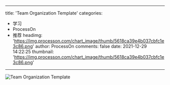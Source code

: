
---
title: 'Team Organization Template'
categories: 
 - 学习
 - ProcessOn
 - 推荐
headimg: 'https://img.processon.com/chart_image/thumb/5618ca39e4b037cbfc1e3c86.png'
author: ProcessOn
comments: false
date: 2021-12-29 14:22:25
thumbnail: 'https://img.processon.com/chart_image/thumb/5618ca39e4b037cbfc1e3c86.png'
---

<div>   
<img class="thumb" alt="Team Organization Template" src="https://img.processon.com/chart_image/thumb/5618ca39e4b037cbfc1e3c86.png" referrerpolicy="no-referrer">
<p></p>  
</div>
            